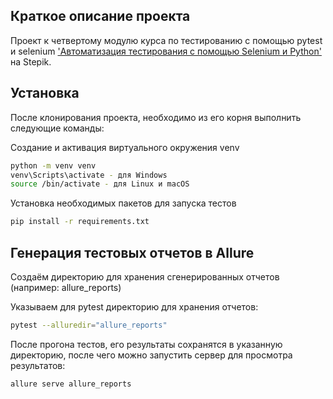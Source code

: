 ## Краткое описание проекта
Проект к четвертому модулю курса по тестированию с помощью pytest и selenium ['Автоматизация тестирования с помощью Selenium и Python'](https://stepik.org/course/575/syllabus) на Stepik.

## Установка

После клонирования проекта, необходимо из его корня выполнить следующие команды:

Создание и активация виртуального окружения venv
```sh
python -m venv venv
venv\Scripts\activate - для Windows
source /bin/activate - для Linux и macOS
```

Установка необходимых пакетов для запуска тестов
```sh
pip install -r requirements.txt
```

## Генерация тестовых отчетов в Allure

Создаём директорию для хранения сгенерированных отчетов (например: allure_reports)

Указываем для pytest директорию для хранения отчетов:
```sh
pytest --alluredir="allure_reports" 
```

После прогона тестов, его результаты сохранятся в указанную директорию, после чего можно запустить сервер для просмотра результатов:
```sh
allure serve allure_reports 
```
